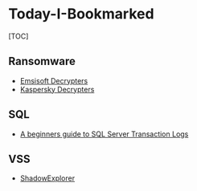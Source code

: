 # Today-I-Bookmarked

[TOC]

## Ransomware

* [Emsisoft Decrypters](https://decrypter.emsisoft.com)
* [Kaspersky Decrypters](https://noransom.kaspersky.com)

## SQL

* [A beginners guide to SQL Server Transaction Logs](https://www.sqlshack.com/beginners-guide-sql-server-transaction-logs/)

## VSS

* [ShadowExplorer](https://www.shadowexplorer.com)



